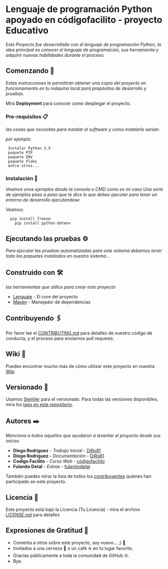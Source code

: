 # Lenguaje de programación Python apoyado en códigofacilito - proyecto Educativo

_Este Proyecto fue desarrollado con el lenguaje de programación Python, la idea principal es conocer el lenguaje de programación, sus herramienta y adquirir nuevas habilidades durante el proceso._

## Comenzando 🚀

_Estas instrucciones te permitirán obtener una copia del proyecto en funcionamiento en tu máquina local para propósitos de desarrollo y pruebas._

Mira **Deployment** para conocer como desplegar el proyecto.


### Pre-requisitos 📋

_las cosas que necesitas para instalar el software y como instalarlo serían:_

_por ejemplo:_

```
 Instalar Python 3.5
 paquete PIP
 paquete ENV
 paquete Flaks
 entre otros...

```

### Instalación 🔧

_Veamos unos ejemplos desde la consola o CMD como es mi caso_
_Una serie de ejemplos paso a paso que te dice lo que debes ejecutar para tener un entorno de desarrollo ejecutandose_

_Veamos:_

```
  pip install freeze
	pip install python-dotenv

```

## Ejecutando las pruebas ⚙️

_Para ejecutar las pruebas automatizadas para este sistema debemos tener todo los paquetes instalados en nuestro sistema..._

## Construido con 🛠️

_las herramientas que utilice para crear este proyecto_

* [Lenguaje](https://www.python.org/) - El core del proyecto
* [Maven](https://maven.apache.org/) - Manejador de dependencias

## Contribuyendo 🖇️

Por favor lee el [CONTRIBUTING.md](https://gist.github.com/CodiPy-Prof.git/xxxxxx) para detalles de nuestro código de conducta, y el proceso para enviarnos pull requests.

## Wiki 📖

Puedes encontrar mucho más de cómo utilizar este proyecto en nuestra [Wiki](https://github.com/DiR081/CodiPy-Prof.git/wiki)

## Versionado 📌

Usamos [SemVer](http://semver.org/) para el versionado. Para todas las versiones disponibles, mira los [tags en este repositorio](https://github.com/DiR081/CodiPy-Prof.git/tags).

## Autores ✒️

_Menciona a todos aquellos que ayudaron a levantar el proyecto desde sus inicios_

* **Diego Rodriguez** - *Trabajo Inicial* - [DiRo81](https://github.com/DiR081)
* **Diego Rodriguez** - *Documentación* - [DiRo81](https://github.com/DiR081)
* **Codigo Facilito** - *Curso Web* - [códigofacilito](https://codigofacilito.com/cursos/python-profesional)
* **Fulanito Detal** - *Extras* - [fulanitodetal](#fulanito-de-tal)

También puedes mirar la lista de todos los [contribuyentes](https://github.com/DiR081/CodiPy-Prof.git/contributors) quíenes han participado en este proyecto.

## Licencia 📄

Este proyecto está bajo la Licencia (Tu Licencia) - mira el archivo [LICENSE.md](LICENSE.md) para detalles

## Expresiones de Gratitud 🎁

* Comenta a otros sobre este proyecto, soy nuevo... ;) 📢
* Invitados a una cerveza 🍺 o un café ☕ en tu lugar favorito.
* Gracias públicamente a toda la comunidad de GitHub 🤓.
* Bye.
